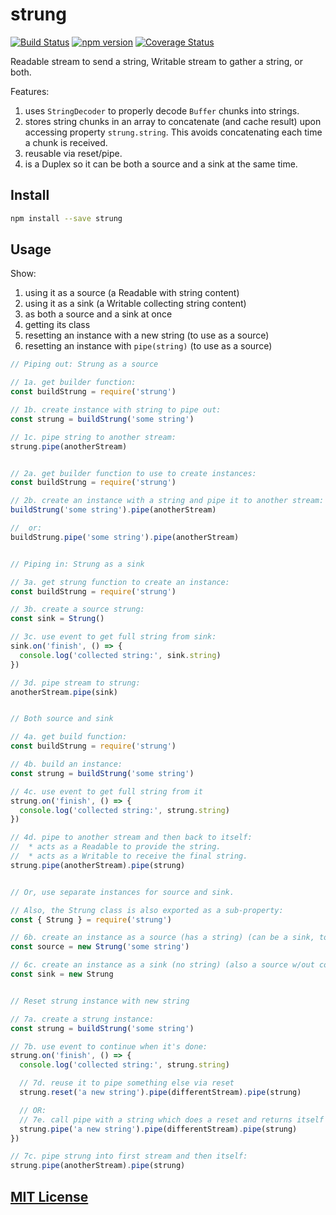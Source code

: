 # strung
[![Build Status](https://travis-ci.com/elidoran/node-strung.svg?branch=master)](https://travis-ci.com/elidoran/node-strung)
[![npm version](https://badge.fury.io/js/strung.svg)](http://badge.fury.io/js/strung)
[![Coverage Status](https://coveralls.io/repos/github/elidoran/node-strung/badge.svg?branch=master)](https://coveralls.io/github/elidoran/node-strung?branch=master)

Readable stream to send a string, Writable stream to gather a string, or both.

Features:

1. uses `StringDecoder` to properly decode `Buffer` chunks into strings.
2. stores string chunks in an array to concatenate (and cache result) upon accessing property `strung.string`. This avoids concatenating each time a chunk is received.
3. reusable via reset/pipe.
4. is a Duplex so it can be both a source and a sink at the same time.


## Install

```sh
npm install --save strung
```


## Usage

Show:

1. using it as a source (a Readable with string content)
2. using it as a sink (a Writable collecting string content)
3. as both a source and a sink at once
4. getting its class
5. resetting an instance with a new string (to use as a source)
6. resetting an instance with `pipe(string)` (to use as a source)

```javascript
// Piping out: Strung as a source

// 1a. get builder function:
const buildStrung = require('strung')

// 1b. create instance with string to pipe out:
const strung = buildStrung('some string')

// 1c. pipe string to another stream:
strung.pipe(anotherStream)


// 2a. get builder function to use to create instances:
const buildStrung = require('strung')

// 2b. create an instance with a string and pipe it to another stream:
buildStrung('some string').pipe(anotherStream)

//  or:
buildStrung.pipe('some string').pipe(anotherStream)


// Piping in: Strung as a sink

// 3a. get strung function to create an instance:
const buildStrung = require('strung')

// 3b. create a source strung:
const sink = Strung()

// 3c. use event to get full string from sink:
sink.on('finish', () => {
  console.log('collected string:', sink.string)
})

// 3d. pipe stream to strung:
anotherStream.pipe(sink)


// Both source and sink

// 4a. get build function:
const buildStrung = require('strung')

// 4b. build an instance:
const strung = buildStrung('some string')

// 4c. use event to get full string from it
strung.on('finish', () => {
  console.log('collected string:', strung.string)
})

// 4d. pipe to another stream and then back to itself:
//  * acts as a Readable to provide the string.
//  * acts as a Writable to receive the final string.
strung.pipe(anotherStream).pipe(strung)


// Or, use separate instances for source and sink.

// Also, the Strung class is also exported as a sub-property:
const { Strung } = require('strung')

// 6b. create an instance as a source (has a string) (can be a sink, too)
const source = new Strung('some string')

// 6c. create an instance as a sink (no string) (also a source w/out content)
const sink = new Strung


// Reset strung instance with new string

// 7a. create a strung instance:
const strung = buildStrung('some string')

// 7b. use event to continue when it's done:
strung.on('finish', () => {
  console.log('collected string:', strung.string)

  // 7d. reuse it to pipe something else via reset
  strung.reset('a new string').pipe(differentStream).pipe(strung)

  // OR:
  // 7e. call pipe with a string which does a reset and returns itself
  strung.pipe('a new string').pipe(differentStream).pipe(strung)
})

// 7c. pipe strung into first stream and then itself:
strung.pipe(anotherStream).pipe(strung)
```


## [MIT License](LICENSE)
